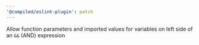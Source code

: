 ```yaml
---
'@compiled/eslint-plugin': patch
---
```


Allow function parameters and imported values for variables on left side of an `&&` (AND) expression
